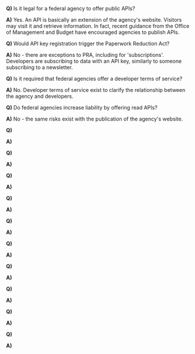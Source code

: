 

**Q)**  Is it legal for a federal agency to offer public APIs?

**A)**  Yes.  An API is basically an extension of the agency's website.  Visitors may visit it and retrieve information.  In fact, recent guidance from the Office of Management and Budget have encouraged agencies to publish APIs.    

**Q)**  Would API key registration trigger the Paperwork Reduction Act? 

**A)** No - there are exceptions to PRA, including for 'subscriptions'.  Developers are subscribing to data with an API key, similarly to someone subscribing to a newsletter.  

**Q)** Is it required that federal agencies offer a developer terms of service?  

**A)** No.  Developer terms of service exist to clarify the relationship between the agency and developers.  

**Q)**  Do federal agencies increase liability by offering read APIs?  


**A)** No - the same risks exist with the publication of the agency's website.  



**Q)**  


**A)** 



**Q)**  


**A)** 



**Q)**  


**A)** 



**Q)**  


**A)** 



**Q)**  


**A)** 



**Q)**  


**A)** 



**Q)**  


**A)** 



**Q)**  


**A)** 



**Q)**  


**A)** 



**Q)**  


**A)** 

